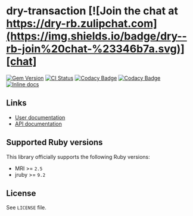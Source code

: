 [gem]: https://rubygems.org/gems/dry-transaction
[actions]: https://github.com/dry-rb/dry-transaction/actions
[codacy]: https://www.codacy.com/gh/dry-rb/dry-transaction
[chat]: https://dry-rb.zulipchat.com
[inchpages]: http://inch-ci.org/github/dry-rb/dry-transaction

# dry-transaction [![Join the chat at https://dry-rb.zulipchat.com](https://img.shields.io/badge/dry--rb-join%20chat-%23346b7a.svg)][chat]

[![Gem Version](https://badge.fury.io/rb/dry-transaction.svg)][gem]
[![CI Status](https://github.com/dry-rb/dry-transaction/workflows/ci/badge.svg)][actions]
[![Codacy Badge](https://api.codacy.com/project/badge/Grade/f2c8f3f2e96a477faee00109cfb2090d)][codacy]
[![Codacy Badge](https://api.codacy.com/project/badge/Coverage/f2c8f3f2e96a477faee00109cfb2090d)][codacy]
[![Inline docs](http://inch-ci.org/github/dry-rb/dry-transaction.svg?branch=master)][inchpages]

## Links

* [User documentation](http://dry-rb.org/gems/dry-transaction)
* [API documentation](http://rubydoc.info/gems/dry-transaction)

## Supported Ruby versions

This library officially supports the following Ruby versions:

* MRI >= `2.5`
* jruby >= `9.2`

## License

See `LICENSE` file.
